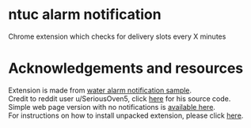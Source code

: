 # ntuc alarm notification
Chrome extension which checks for delivery slots every X minutes  

# Acknowledgements and resources
Extension is made from [water alarm notification sample](https://developer.chrome.com/extensions/examples/api/water_alarm_notification.zip).  
Credit to reddit user u/SeriousOven5, click [here](https://www.reddit.com/r/singapore/comments/g4l46k/i_built_a_bot_to_alert_myself_for_supermarket/) for his source code.  
Simple web page version with no notifications is [available here](https://codepen.io/helloCaptMomo/pen/QWjQdRy).  
For instructions on how to install unpacked extension, please click [here](https://stackoverflow.com/questions/24577024/install-chrome-extension-not-in-the-store).
